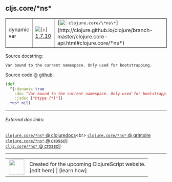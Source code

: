 ## cljs.core/\*ns\*



 <table border="1">
<tr>
<td>dynamic var</td>
<td><a href="https://github.com/cljsinfo/cljs-api-docs/tree/1.7.10"><img valign="middle" alt="[+] 1.7.10" title="Added in 1.7.10" src="https://img.shields.io/badge/+-1.7.10-lightgrey.svg"></a> </td>
<td>
[<img height="24px" valign="middle" src="http://i.imgur.com/1GjPKvB.png"> <samp>clojure.core/\*ns\*</samp>](http://clojure.github.io/clojure/branch-master/clojure.core-api.html#clojure.core/*ns*)
</td>
</tr>
</table>







Source docstring:

```
Var bound to the current namespace. Only used for bootstrapping.
```


Source code @ [github]():

```clj
(def
  ^{:dynamic true
    :doc "Var bound to the current namespace. Only used for bootstrapping."
    :jsdoc ["@type {*}"]}
  *ns* nil)
```

<!--
Repo - tag - source tree - lines:

 <pre>

</pre>

-->

---



###### External doc links:

[`clojure.core/*ns*` @ clojuredocs](http://clojuredocs.org/clojure.core/*ns*)<br>
[`clojure.core/*ns*` @ grimoire](http://conj.io/store/v1/org.clojure/clojure/1.7.0-beta3/clj/clojure.core/*ns*/)<br>
[`clojure.core/*ns*` @ crossclj](http://crossclj.info/fun/clojure.core/*ns*.html)<br>
[`cljs.core/*ns*` @ crossclj](http://crossclj.info/fun/cljs.core.cljs/*ns*.html)<br>

---

 <table>
<tr><td>
<img valign="middle" align="right" width="48px" src="http://i.imgur.com/Hi20huC.png">
</td><td>
Created for the upcoming ClojureScript website.<br>
[edit here] | [learn how]
</td></tr></table>

[edit here]:https://github.com/cljsinfo/cljs-api-docs/blob/master/cljsdoc/cljs.core/STARnsSTAR.cljsdoc
[learn how]:https://github.com/cljsinfo/cljs-api-docs/wiki/cljsdoc-files

<!--

This information was too distracting to show to readers, but I'll leave it
commented here since it is helpful to:

- pretty-print the data used to generate this document
- and show how to retrieve that data



The API data for this symbol:

```clj
{:ns "cljs.core",
 :name "*ns*",
 :name-encode "STARnsSTAR",
 :history [["+" "1.7.10"]],
 :type "dynamic var",
 :clj-equiv {:full-name "clojure.core/*ns*",
             :url "http://clojure.github.io/clojure/branch-master/clojure.core-api.html#clojure.core/*ns*"},
 :full-name-encode "cljs.core/STARnsSTAR",
 :source {:code "(def\n  ^{:dynamic true\n    :doc \"Var bound to the current namespace. Only used for bootstrapping.\"\n    :jsdoc [\"@type {*}\"]}\n  *ns* nil)",
          :title "Source code",
          :repo "clojurescript",
          :tag "r1.9.14",
          :filename "src/main/cljs/cljs/core.cljs",
          :lines [28 32],
          :url "https://github.com/clojure/clojurescript/blob/r1.9.14/src/main/cljs/cljs/core.cljs#L28-L32"},
 :full-name "cljs.core/*ns*",
 :docstring "Var bound to the current namespace. Only used for bootstrapping.",
 :cljsdoc-url "https://github.com/cljsinfo/cljs-api-docs/blob/master/cljsdoc/cljs.core/STARnsSTAR.cljsdoc"}

```

Retrieve the API data for this symbol:

```clj
;; from Clojure REPL
(require '[clojure.edn :as edn])
(-> (slurp "https://raw.githubusercontent.com/cljsinfo/cljs-api-docs/catalog/cljs-api.edn")
    (edn/read-string)
    (get-in [:symbols "cljs.core/*ns*"]))
```

-->
